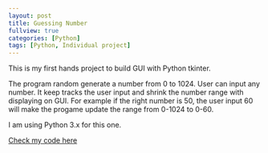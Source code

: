 ```yaml
---
layout: post
title: Guessing Number
fullview: true
categories: [Python]
tags: [Python, Individual project]
---
```

This is my first hands project to build GUI with Python tkinter.

The program random generate a number from 0 to 1024. User can input any number.
It keep tracks the user input and shrink the number range with displaying on GUI.
For example if the right number is 50, the user input 60 will make the progame update the range from 0-1024 to 0-60.

I am using Python 3.x for this one.

<a class="btn btn-default" href="https://github.com/godofhand/TCSS-480-Tkinter">Check my code here</a>
